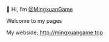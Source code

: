👋 Hi, I’m [@MingxuanGame](https://github.com/MingxuanGame)

Welcome to my pages

My webside: http://mingxuangame.top
